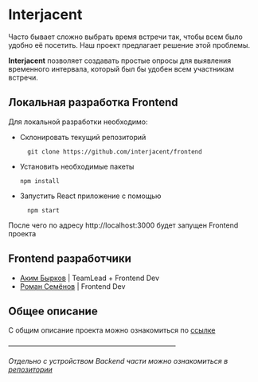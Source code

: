 # Interjacent 

Часто бывает сложно выбрать время встречи так, чтобы всем было удобно её посетить. Наш проект
предлагает решение этой проблемы.

**Interjacent** позволяет создавать простые опросы для выявления временного интервала, который
был бы удобен всем участникам встречи.

## Локальная разработка Frontend

Для локальной разработки необходимо:
- Склонировать текущий репозиторий 

        git clone https://github.com/interjacent/frontend

- Установить необходимые пакеты

      npm install

- Запустить React приложение с помощью

        npm start

После чего по адресу http://localhost:3000 будет запущен Frontend проекта

## Frontend разработчики

- [Аким Бырков](https://t.me/darkhole1) | TeamLead + Frontend Dev
- [Роман Семёнов](https://t.me/alkaf16) | Frontend Dev


## Общее описание

С общим описание проекта можно ознакомиться по [ссылке](https://cs-uni.ru/index.php?title=Interjacent_DDFall2024)


––––––––––––––––––––––––––––––––––––––––––––––––

*Отдельно с устройством Backend части можно ознакомиться в [репозитории](https://github.com/interjacent/backend)*